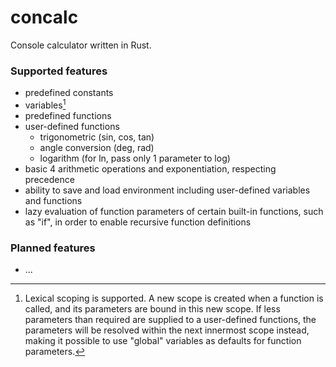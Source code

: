 # concalc
Console calculator written in Rust.

### Supported features
- predefined constants
- variables[^1]
- predefined functions
- user-defined functions
  - trigonometric (sin, cos, tan)
  - angle conversion (deg, rad)
  - logarithm (for ln, pass only 1 parameter to log)
- basic 4 arithmetic operations and exponentiation, respecting precedence
- ability to save and load environment including user-defined variables and functions
- lazy evaluation of function parameters of certain built-in functions, such as "if", in order to enable recursive function definitions

### Planned features
- ...

[^1]: Lexical scoping is supported. A new scope is created when a function is called, and its parameters are bound in this new scope. If less parameters than required are supplied to a user-defined functions, the parameters will be resolved within the next innermost scope instead, making it possible to use "global" variables as defaults for function parameters.

